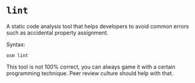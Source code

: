 # `lint`

A static code analysis tool that helps developers to avoid common errors such as accidental property assignment.

Syntax: 

    osm lint 

This tool is not 100% correct, you can always game it with a certain programming technique. Peer review culture should help with that.

